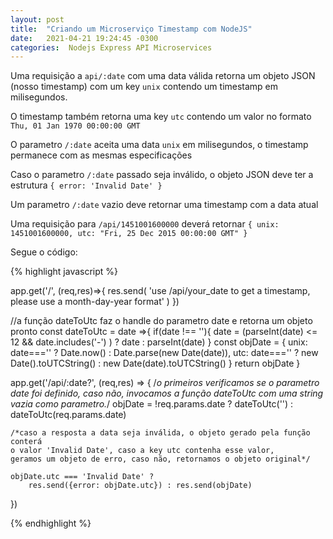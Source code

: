 ```yaml
---
layout: post
title:  "Criando um Microserviço Timestamp com NodeJS"
date:   2021-04-21 19:24:45 -0300
categories:  Nodejs Express API Microservices
---
```


Uma requisição a `api/:date` com uma data válida retorna um objeto JSON (nosso timestamp) com um key `unix` contendo um timestamp em milisegundos. <br/>

O timestamp também retorna uma key `utc` contendo um valor no formato `Thu, 01 Jan 1970 00:00:00 GMT`<br/>

O parametro `/:date` aceita uma data `unix` em milisegundos, o timestamp permanece com as mesmas especificações<br/>

Caso o parametro `/:date` passado seja inválido, o objeto JSON deve ter a estrutura `{ error: 'Invalid Date' }`<br/>

Um parametro `/:date` vazio deve retornar uma timestamp com a data atual<br/>

Uma requisição para  `/api/1451001600000` deverá retornar `{ unix: 1451001600000, utc: "Fri, 25 Dec 2015 00:00:00 GMT" }`<br/>

Segue o código:

{% highlight javascript %}

app.get('/', (req,res)=>{
    res.send(
    'use /api/your_date to get a timestamp, please use a month-day-year format'
    )
})

//a função dateToUtc faz o handle do parametro date e retorna um objeto pronto
const dateToUtc = date =>{
    if(date !== ''){
        date = (parseInt(date) <= 12 && date.includes('-') ) ? date :
         parseInt(date)
    }
    const objDate = {
      unix: date==='' ? Date.now() : Date.parse(new Date(date)),
      utc: date==='' ? new Date().toUTCString() : new Date(date).toUTCString()
    }
    return objDate
}

app.get('/api/:date?', (req,res) => {
    /*o primeiros verificamos se o parametro date foi definido, caso não, 
    invocamos a função dateToUtc com uma string vazia como parametro.*/
    objDate = !req.params.date ? dateToUtc('') : dateToUtc(req.params.date)

    /*caso a resposta a data seja inválida, o objeto gerado pela função conterá 
    o valor 'Invalid Date', caso a key utc contenha esse valor, 
    geramos um objeto de erro, caso não, retornamos o objeto original*/

    objDate.utc === 'Invalid Date' ? 
        res.send({error: objDate.utc}) : res.send(objDate)
    
})

{% endhighlight %}
